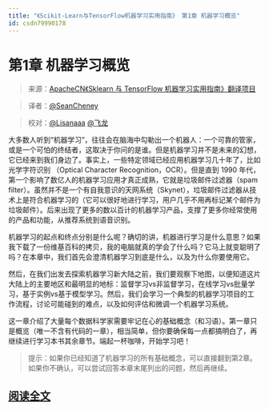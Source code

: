```yaml
---
title: "《Scikit-Learn与TensorFlow机器学习实用指南》 第1章 机器学习概览"
id: csdn79990178
---
```


# 第1章 机器学习概览

> 来源：[ApacheCN《Sklearn 与 TensorFlow 机器学习实用指南》翻译项目](https://github.com/apachecn/hands_on_Ml_with_Sklearn_and_TF)

> 译者：[@SeanCheney](https://www.jianshu.com/u/130f76596b02)

> 校对：[@Lisanaaa](https://github.com/Lisanaaa) [@飞龙](https://github.com/wizardforcel)

大多数人听到“机器学习”，往往会在脑海中勾勒出一个机器人：一个可靠的管家，或是一个可怕的终结者，这取决于你问的是谁。但是机器学习并不是未来的幻想，它已经来到我们身边了。事实上，一些特定领域已经应用机器学习几十年了，比如光学字符识别 （Optical Character Recognition，OCR）。但是直到 1990 年代，第一个影响了数亿人的机器学习应用才真正成熟，它就是垃圾邮件过滤器（spam filter）。虽然并不是一个有自我意识的天网系统（Skynet），垃圾邮件过滤器从技术上是符合机器学习的（它可以很好地进行学习，用户几乎不用再标记某个邮件为垃圾邮件）。后来出现了更多的数以百计的机器学习产品，支撑了更多你经常使用的产品和功能，从推荐系统到语音识别。

机器学习的起点和终点分别是什么呢？确切的讲，机器进行学习是什么意思？如果我下载了一份维基百科的拷贝，我的电脑就真的学会了什么吗？它马上就变聪明了吗？在本章中，我们首先会澄清机器学习到底是什么，以及为什么你要使用它。

然后，在我们出发去探索机器学习新大陆之前，我们要观察下地图，以便知道这片大陆上的主要地区和最明显的地标：监督学习vs非监督学习，在线学习vs批量学习，基于实例vs基于模型学习。然后，我们会学习一个典型的机器学习项目的工作流程，讨论可能碰到的难点，以及如何评估和微调一个机器学习系统。

这一章介绍了大量每个数据科学家需要牢记在心的基础概念（和习语）。第一章只是概览（唯一不含有代码的一章），相当简单，但你要确保每一点都搞明白了，再继续进行学习本书其余章节。端起一杯咖啡，开始学习吧！

> 提示：如果你已经知道了机器学习的所有基础概念，可以直接翻到第2章。如果你不确认，可以尝试回答本章末尾列出的问题，然后再继续。

## [阅读全文](https://github.com/apachecn/hands-on-ml-zh/blob/master/docs/1.%E6%9C%BA%E5%99%A8%E5%AD%A6%E4%B9%A0%E6%A6%82%E8%A7%88.md)